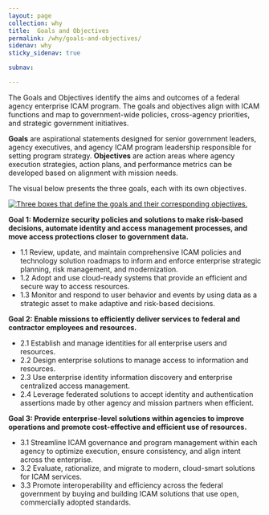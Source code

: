 ```yaml
---
layout: page
collection: why
title:  Goals and Objectives
permalink: /why/goals-and-objectives/
sidenav: why
sticky_sidenav: true

subnav:

---
```


The Goals and Objectives identify the aims and outcomes of a federal agency enterprise ICAM program. The goals and objectives align with ICAM functions and map to government-wide policies, cross-agency priorities, and strategic government initiatives.

**Goals** are aspirational statements designed for senior government leaders, agency executives, and agency ICAM program leadership responsible for setting program strategy. **Objectives** are action areas where agency execution strategies, action plans, and performance metrics can be developed based on alignment with mission needs.

The visual below presents the three goals, each with its own objectives.

<a href="{{site.baseurl}}/assets/arch/all_goals.png" target="_blank">
  <img src="{{site.baseurl}}/assets/arch/all_goals.png" alt="Three boxes that define the goals and their corresponding objectives.">
</a>

**Goal 1: Modernize security policies and solutions to make risk-based decisions, automate identity and access management processes, and move access protections closer to government data.**

- 1.1 Review, update, and maintain comprehensive ICAM policies and technology solution roadmaps to inform and enforce enterprise strategic planning, risk management, and modernization.
- 1.2 Adopt and use cloud-ready systems that provide an efficient and secure way to access resources.
- 1.3 Monitor and respond to user behavior and events by using data as a strategic asset to make adaptive and risk-based decisions.

**Goal 2: Enable missions to efficiently deliver services to federal and contractor employees and resources.**

- 2.1 Establish and manage identities for all enterprise users and resources.
- 2.2 Design enterprise solutions to manage access to information and resources.
- 2.3 Use enterprise identity information discovery and enterprise centralized access management.
- 2.4 Leverage federated solutions to accept identity and authentication assertions made by other agency and mission partners when efficient.

**Goal 3: Provide enterprise-level solutions within agencies to improve operations and promote cost-effective and efficient use of resources.**

- 3.1 Streamline ICAM governance and program management within each agency to optimize execution, ensure consistency, and align intent across the enterprise.
- 3.2 Evaluate, rationalize, and migrate to modern, cloud-smart solutions for ICAM services.
- 3.3 Promote interoperability and efficiency across the federal government by buying and building ICAM solutions that use open, commercially adopted standards.


